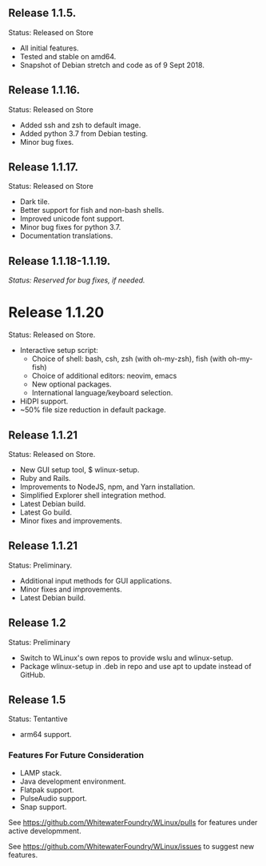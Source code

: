 ## Release 1.1.5.

Status: Released on Store

- All initial features.
- Tested and stable on amd64.
- Snapshot of Debian stretch and code as of 9 Sept 2018.

## Release 1.1.16.

Status: Released on Store

- Added ssh and zsh to default image.
- Added python 3.7 from Debian testing.
- Minor bug fixes.

## Release 1.1.17.

Status: Released on Store

- Dark tile.
- Better support for fish and non-bash shells.
- Improved unicode font support.
- Minor bug fixes for python 3.7.
- Documentation translations.

## Release 1.1.18-1.1.19.

*Status: Reserved for bug fixes, if needed.*

# Release 1.1.20

Status: Released on Store.

- Interactive setup script:
  - Choice of shell: bash, csh, zsh (with oh-my-zsh), fish (with oh-my-fish)
  - Choice of additional editors: neovim, emacs
  - New optional packages.
  - International language/keyboard selection.
- HiDPI support.
- ~50% file size reduction in default package.

## Release 1.1.21

Status: Released on Store.

- New GUI setup tool, $ wlinux-setup.
- Ruby and Rails.
- Improvements to NodeJS, npm, and Yarn installation.
- Simplified Explorer shell integration method.
- Latest Debian build.
- Latest Go build.
- Minor fixes and improvements.

## Release 1.1.21

Status: Preliminary.

- Additional input methods for GUI applications.
- Minor fixes and improvements.
- Latest Debian build.

## Release 1.2

Status: Preliminary

- Switch to WLinux's own repos to provide wslu and wlinux-setup.
- Package wlinux-setup in .deb in repo and use apt to update instead of GitHub.

## Release 1.5

Status: Tentantive

- arm64 support.

### Features For Future Consideration

- LAMP stack.
- Java development environment.
- Flatpak support.
- PulseAudio support.
- Snap support.

See https://github.com/WhitewaterFoundry/WLinux/pulls for features under active developmment.

See https://github.com/WhitewaterFoundry/WLinux/issues to suggest new features.
